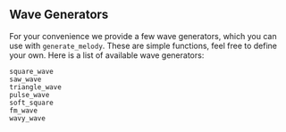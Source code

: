 ## Wave Generators

For your convenience we provide a few wave generators, which you can use with `generate_melody`. These are simple functions, feel free to define your own. Here is a list of available wave generators:
```@docs 
square_wave
saw_wave
triangle_wave
pulse_wave
soft_square
fm_wave
wavy_wave
```